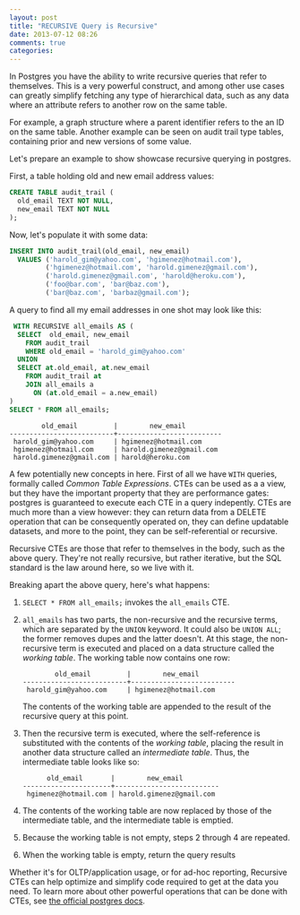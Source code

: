 ```yaml
---
layout: post
title: "RECURSIVE Query is Recursive"
date: 2013-07-12 08:26
comments: true
categories: 
---
```


In Postgres you have the ability to write recursive queries that refer to
themselves. This is a very powerful construct, and among other use cases can
greatly simplify fetching any type of hierarchical data, such as any data where
an attribute refers to another row on the same table.

For example, a graph structure where a parent identifier refers to the an ID on
the same table. Another example can be seen on audit trail type tables,
containing prior and new versions of some value.

Let's prepare an example to show showcase recursive querying in postgres.

First, a table holding old and new email address values:

```sql
CREATE TABLE audit_trail (
  old_email TEXT NOT NULL,
  new_email TEXT NOT NULL
);
```

Now, let's populate it with some data:

```sql
INSERT INTO audit_trail(old_email, new_email)
  VALUES ('harold_gim@yahoo.com', 'hgimenez@hotmail.com'),
         ('hgimenez@hotmail.com', 'harold.gimenez@gmail.com'),
         ('harold.gimenez@gmail.com', 'harold@heroku.com'),
         ('foo@bar.com', 'bar@baz.com'),
         ('bar@baz.com', 'barbaz@gmail.com');
```

A query to find all my email addresses in one shot may look like this:

```sql
 WITH RECURSIVE all_emails AS (
  SELECT  old_email, new_email
    FROM audit_trail
    WHERE old_email = 'harold_gim@yahoo.com'
  UNION
  SELECT at.old_email, at.new_email
    FROM audit_trail at
    JOIN all_emails a
      ON (at.old_email = a.new_email)
)
SELECT * FROM all_emails;
```
```
        old_email         |        new_email
--------------------------+--------------------------
 harold_gim@yahoo.com     | hgimenez@hotmail.com
 hgimenez@hotmail.com     | harold.gimenez@gmail.com
 harold.gimenez@gmail.com | harold@heroku.com
```

A few potentially new concepts in here. First of all we have `WITH` queries,
formally called *Common Table Expressions*. CTEs can be used as a a view, but
they have the important property that they are performance gates: postgres is
guaranteed to execute each CTE in a query indepently. CTEs are much more than
a view however: they can return data from a DELETE operation that can be
consequently operated on, they can define updatable datasets, and more to the
point, they can be self-referential or recursive.

Recursive CTEs are those that refer to themselves in the body, such as the
above query. They're not really recursive, but rather iterative, but the SQL
standard is the law around here, so we live with it.

Breaking apart the above query, here's what happens:

1. `SELECT * FROM all_emails;` invokes the `all_emails` CTE.
2. `all_emails` has two parts, the non-recursive and the recursive terms,
   which are separated by the `UNION` keyword. It could also be `UNION ALL`;
   the former removes dupes and the latter doesn't. At this stage, the
   non-recursive term is executed and placed on a data structure called the _working table_.
   The working table now contains one row:

               old_email         |        new_email
       --------------------------+--------------------------
        harold_gim@yahoo.com     | hgimenez@hotmail.com

   The contents of the working table are appended to the result of the recursive
   query at this point.
3. Then the recursive term is executed, where the self-reference is
   substituted with the contents of the _working table_, placing the result
   in another data structure called an _intermediate table_. Thus, the
   intermediate table looks like so:

             old_email       |        new_email
       ----------------------+--------------------------
        hgimenez@hotmail.com | harold.gimenez@gmail.com

4. The contents of the working table are now replaced by those of the
   intermediate table, and the intermediate table is emptied.
5. Because the working table is not empty, steps 2 through 4 are repeated.
6. When the working table is empty, return the query results

Whether it's for OLTP/application usage, or for ad-hoc reporting, Recursive
CTEs can help optimize and simplify code required to get at the data you need.
To learn more about other powerful operations that can be done with CTEs, see
[the official postgres
docs](http://www.postgresql.org/docs/9.1/static/queries-with.html).

